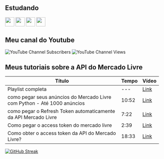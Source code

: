 ## Estudando
<img src="https://cdn.jsdelivr.net/gh/devicons/devicon@latest/icons/python/python-original.svg" width="30" height="30"/> <img src="https://cdn.jsdelivr.net/gh/devicons/devicon@latest/icons/css3/css3-original.svg" width="30" height="30"/> <img src="https://cdn.jsdelivr.net/gh/devicons/devicon@latest/icons/html5/html5-original.svg" width="30" height="30"/> <img src="https://cdn.jsdelivr.net/gh/devicons/devicon@latest/icons/javascript/javascript-original.svg" width="30" height="30"/>

## Meu canal do Youtube
<img alt="YouTube Channel Subscribers" src="https://img.shields.io/youtube/channel/subscribers/UC2vF0_RY5Bqk-tMUJDokHNA?label=Seguidores"> <img alt="YouTube Channel Views" src="https://img.shields.io/youtube/channel/views/UC2vF0_RY5Bqk-tMUJDokHNA?label=Visualiza%C3%A7%C3%B5es">

<h2>Meus tutoriais sobre a API do Mercado Livre</h2>

| Título | Tempo | Vídeo |
| -------- | -------- | -------- |
| Playlist completa | --- | <a href="https://www.youtube.com/playlist?list=PL2un9yLp42zNa4vI4ZfQiy3ETDenXPe0T" target="blank">Link</a> |
| como pegar seus anúncios do Mercado Livre com Python - Até 1000 anúncios | 10:52 | <a href="https://youtu.be/hBztnbjf0-I" target="blank">Link</a> |
| como pegar o Refresh Token automaticamente da API Mercado Livre | 7:22 | <a href="https://youtu.be/B8XP-5wwmBs" target="blank">Link</a> |
| Como pegar o access token do mercado livre | 2:39 | <a href="https://youtu.be/l4qpOFXlCmA" target="blank">Link</a> |
| Como obter o access token da API do Mercado Livre? | 18:33 | <a href="https://youtu.be/y_Bo9dzVmv0" target="blank">Link</a> |



[![GitHub Streak](https://streak-stats.demolab.com?user=imparcialista&theme=dark&hide_border=true&locale=pt_BR&date_format=j%20M%5B%20Y%5D&mode=weekly)](https://git.io/streak-stats)

